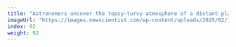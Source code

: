 ```yaml
---
title: "Astronomers uncover the topsy-turvy atmosphere of a distant planet"
imageUrl: "https://images.newscientist.com/wp-content/uploads/2025/02/18152351/SEI_240413141.jpg?width=788"
index: 92
weight: 92
---
```

